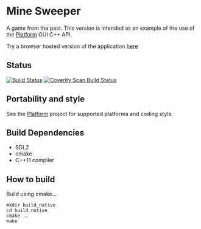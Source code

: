 # Mine Sweeper

A game from the past. This version is intended as an example of the use of the
[Platform](https://github.com/AnotherJohnH/Platform) GUI C++ API.

Try a browser hosted version of the application [here](https://anotherjohnh.github.io/MineSweeper/mines.html)

## Status

[![Build Status](https://github.com/AnotherJohnH/MineSweeper/actions/workflows/build_on_push.yml/badge.svg)](https://github.com/AnotherJohnH/MineSweeper/actions/workflows/build_on_push.yml)
[![Coverity Scan Build Status](https://scan.coverity.com/projects/13949/badge.svg)](https://scan.coverity.com/projects/anotherjohnh-minesweeper)

## Portability and style

See the [Platform](https://github.com/AnotherJohnH/Platform) project for supported platforms
and coding style.

## Build Dependencies

+ SDL2
+ cmake
+ C++11 compiler

## How to build

Build using cmake...

```
mkdir build_native
cd build_native
cmake ..
make
```
